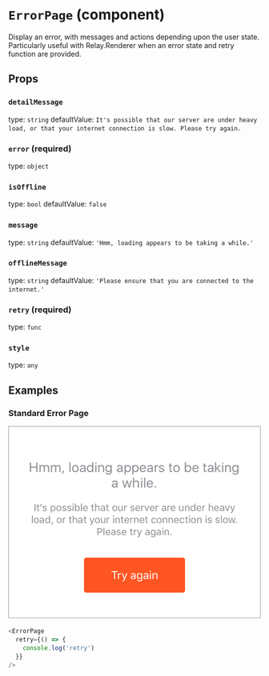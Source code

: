 `ErrorPage` (component)
=======================

Display an error, with messages and actions depending
upon the user state. Particularly useful with Relay.Renderer
when an error state and retry function are provided.

Props
-----

### `detailMessage`

type: `string`
defaultValue: ``It's possible that our server are under heavy load, or that your internet connection is slow. Please try again.``


### `error` (required)

type: `object`


### `isOffline`

type: `bool`
defaultValue: `false`


### `message`

type: `string`
defaultValue: `'Hmm, loading appears to be taking a while.'`


### `offlineMessage`

type: `string`
defaultValue: `'Please ensure that you are connected to the internet.'`


### `retry` (required)

type: `func`


### `style`

type: `any`

## Examples

### Standard Error Page
![Error page](images/ErrorPage.png)

```javascript
<ErrorPage
  retry={() => {
    console.log('retry')
  }}
/>
```
